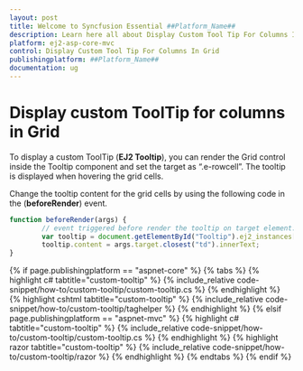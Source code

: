 ```yaml
---
layout: post
title: Welcome to Syncfusion Essential ##Platform_Name##
description: Learn here all about Display Custom Tool Tip For Columns In Grid of Syncfusion Essential ##Platform_Name## widgets based on HTML5 and jQuery.
platform: ej2-asp-core-mvc
control: Display Custom Tool Tip For Columns In Grid
publishingplatform: ##Platform_Name##
documentation: ug
---
```



# Display custom ToolTip for columns in Grid

To display a custom ToolTip (**EJ2 Tooltip**), you can render the Grid control inside the Tooltip component and set the target as “.e-rowcell”. The tooltip is displayed when hovering the grid cells.

Change the tooltip content for the grid cells by using the following code in the  (**beforeRender**) event.

```typescript
function beforeRender(args) {
        // event triggered before render the tooltip on target element.
        var tooltip = document.getElementById("Tooltip").ej2_instances[0]
        tooltip.content = args.target.closest("td").innerText;
}

```

{% if page.publishingplatform == "aspnet-core" %}
{% tabs %}
{% highlight c# tabtitle="custom-tooltip" %}
{% include_relative code-snippet/how-to/custom-tooltip/custom-tooltip.cs %}
{% endhighlight %}
{% highlight cshtml tabtitle="custom-tooltip" %}
{% include_relative code-snippet/how-to/custom-tooltip/taghelper %}
{% endhighlight %}
{% elsif page.publishingplatform == "aspnet-mvc" %}
{% highlight c# tabtitle="custom-tooltip" %}
{% include_relative code-snippet/how-to/custom-tooltip/custom-tooltip.cs %}
{% endhighlight %}
{% highlight razor tabtitle="custom-tooltip" %}
{% include_relative code-snippet/how-to/custom-tooltip/razor %}
{% endhighlight %}
{% endtabs %}
{% endif %}


